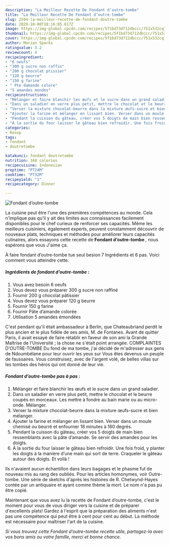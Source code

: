 ```yaml
---
description: "La Meilleur Recette De Fondant d’outre-tombe"
title: "La Meilleur Recette De Fondant d’outre-tombe"
slug: 2594-la-meilleur-recette-de-fondant-doutre-tombe
date: 2020-10-08T10:16:05.617Z
image: https://img-global.cpcdn.com/recipes/5f1bd73d712dbccc/751x532cq70/fondant-doutre-tombe-photo-principale-de-la-recette.jpg
thumbnail: https://img-global.cpcdn.com/recipes/5f1bd73d712dbccc/751x532cq70/fondant-doutre-tombe-photo-principale-de-la-recette.jpg
cover: https://img-global.cpcdn.com/recipes/5f1bd73d712dbccc/751x532cq70/fondant-doutre-tombe-photo-principale-de-la-recette.jpg
author: Marion Sparks
ratingvalue: 3.2
reviewcount: 4
recipeingredient:
- "6 oeufs"
- "300 g sucre non raffin"
- "200 g chocolat ptissier"
- "120 g beurre"
- "150 g farine"
- " Pte damande colore"
- "5 amandes mondes"
recipeinstructions:
- "Mélanger et faire blanchir les œufs et le sucre dans un grand saladier."
- "Dans un saladier en verre plus petit, mettre le chocolat et le beurre coupés en morceaux. Les mettre à fondre au bain marie ou au micro-onde. Mélanger."
- "Verser la mixture chocolat-beurre dans la mixture œufs-sucre et bien mélanger."
- "Ajouter la farine et mélanger en lissant bien. Verser dans un moule chemisé ou beurré et enfourner 18 minutes à 160 degrés."
- "Pendant la cuisson du gâteau, créer vos 5 doigts de main bien ressemblants avec la pâte d’amande. Se servir des amandes pour les doigts."
- "À la sortie du four laisser le gâteau bien refroidir. Une fois froid, y planter les doigts à la manière d’une main qui sort de terre. Craqueler le gâteau autour des doigts. Et voilà !"
categories:
- Resep
tags:
- fondant
- doutretombe

katakunci: fondant doutretombe 
nutrition: 168 calories
recipecuisine: Indonesian
preptime: "PT24M"
cooktime: "PT32M"
recipeyield: "1"
recipecategory: Dinner

---
```



![Fondant d’outre-tombe](https://img-global.cpcdn.com/recipes/5f1bd73d712dbccc/751x532cq70/fondant-doutre-tombe-photo-principale-de-la-recette.jpg)

La cuisine peut être l'une des premières compétences au monde. Cela n'implique pas qu'il y ait des limites aux connaissances facilement disponibles pour le chef curieux de renforcer ses capacités. Même les meilleurs cuisiniers, également experts, peuvent constamment découvrir de nouveaux plats, techniques et méthodes pour améliorer leurs capacités culinaires, alors essayons cette recette de <strong> Fondant d’outre-tombe </strong>, nous espérons que vous J'aime ça.

<!--inarticleads1-->

À faire fondant d’outre-tombe tue seul besion 7 Ingrédients et 6 pas. Voici comment vous atteindre cette.

##### Ingrédients de fondant d’outre-tombe :

1. Vous avez besoin 6 oeufs
1. Vous devez vous préparer 300 g sucre non raffiné
1. Fournir 200 g chocolat pâtissier
1. Vous devez vous préparer 120 g beurre
1. Fournir 150 g farine
1. Fournir  Pâte d’amande colorée
1. Utilisation 5 amandes émondées


C&#39;est pendant qu&#39;il était ambassadeur à Berlin, que Chateaubriand perdit le plus ancien et le plus fidèle de ses amis, M. de Fontanes. Avant de quitter Paris, il avait essayé de faire rétablir en faveur de son ami la Grande Maîtrise de l&#39;Université ; la chose ne s&#39;était point arrangée. COMPLAINTES D&#39;OUTRE-TOMBE Du fond de ma tombe, j&#39;ai décidé de m&#39;adresser aux gens de Ndoumbélane pour leur ouvrir les yeux sur Vous êtes devenus un peuple de faussaires. Vous construisez, avec de l&#39;argent volé, de belles villas sur les tombes des héros qui ont donné de leur vie. 

<!--inarticleads2-->

##### Fondant d’outre-tombe pas à pas :

1. Mélanger et faire blanchir les œufs et le sucre dans un grand saladier.
1. Dans un saladier en verre plus petit, mettre le chocolat et le beurre coupés en morceaux. Les mettre à fondre au bain marie ou au micro-onde. Mélanger.
1. Verser la mixture chocolat-beurre dans la mixture œufs-sucre et bien mélanger.
1. Ajouter la farine et mélanger en lissant bien. Verser dans un moule chemisé ou beurré et enfourner 18 minutes à 160 degrés.
1. Pendant la cuisson du gâteau, créer vos 5 doigts de main bien ressemblants avec la pâte d’amande. Se servir des amandes pour les doigts.
1. À la sortie du four laisser le gâteau bien refroidir. Une fois froid, y planter les doigts à la manière d’une main qui sort de terre. Craqueler le gâteau autour des doigts. Et voilà !


Ils n&#39;avaient aucun échantillon dans leurs bagages et le phasme fut de nouveau mis au rang des oubliés. Pour les articles homonymes, voir Outre-tombe. Une série de sketchs d&#39;après les histoires de R. Chetwynd-Hayes contée par un antiquaire et ayant comme thème la mort. Le nom n&#39;a pas pu être copié. 

<!--inarticleads1-->

<p>
Maintenant que vous avez lu la recette de Fondant d’outre-tombe, c'est le moment pour vous de vous diriger vers la cuisine et de préparer d'excellents plats! Gardez à l'esprit que la préparation des aliments n'est pas une compétence qui peut être à cent pour cent au début. La méthode est nécessaire pour maîtriser l'art de la cuisine.
</p>

<p>
<i>Si vous trouvez cette Fondant d’outre-tombe recette utile, partagez-la avec vos bons amis ou votre famille, merci et bonne chance.</i>
</p>
